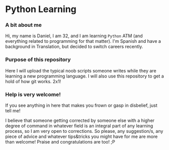 # Python Learning # 
### A bit about me
Hi, my name is Daniel, I am 32, and I am learning `Python` ATM (and everything related to programming for that matter). 
I'm Spanish and have a background in Translation, but decided to switch careers recently. 

### Purpose of this repository

Here I will upload the typical noob scripts someone writes while they are learning a new programming language. 
I will also use this repository to get a hold of how git works. 2x1!

### Help is very welcome!

If you see anything in here that makes you frown or gasp in disbelief, just tell me!   

I believe that someone getting corrected by someone else with a higher degree of command in whatever field is an 
integral part of any learning process, so I am very open to corrections. So please, any suggestion/s, any piece of 
advice and whatever tips&tricks you might have for me are more than welcome! Praise and congratulations are too! ;P

